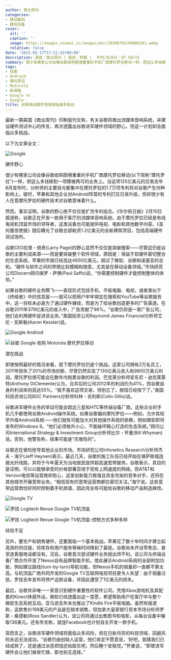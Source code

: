 ```yaml
---
author: 商业周刊
categories:
- 移动数码
- 数码设备
cover:
  alt: ''
  caption: ''
  image: https://images.soomal.cc/images/doc/20100705/00006261.webp
  relative: false
date: '2012-02-17T17:21:42+08:00'
description: 源自：商业周刊 | 版权：转载 |  平均/总评分：07.50/15
summary: 很少有哪家公司会像谷歌收购困境重重的手机厂商摩托罗拉移动一样，把这么多钱砸到一项模棱两可的业务上。当这项125亿美元的交易去年8月宣布时，分析师的主要目光都集中在摩托罗拉的1.7万项专利将对谷歌产生何种影响上。然而，事实证明，谷歌的野心绝不仅仅是扩充专利组合，而是有意进军硬件领域……
tags:
- 谷歌
- Android
- 摩托罗拉
- Motorola
- 新闻稿
- Google tv
- Google
title: 谷歌再战硬件领域面临诸多挑战
---
```


最新一期美国《商业周刊》印刷版刊文称，有关谷歌将推出流媒体音响系统，并建设硬件测试中心的传言，再次透露出谷歌进军硬件领域的野心，但这一计划却会面临众多挑战。



以下为文章全文：



![Google](https://images.soomal.cc/images/doc/20100702/00006187.webp)



硬件野心



很少有哪家公司会像谷歌收购困境重重的手机厂商摩托罗拉移动(以下简称“摩托罗拉”)一样，把这么多钱砸到一项模棱两可的业务上。当这项125亿美元的交易去年8月宣布时，分析师的主要目光都集中在摩托罗拉的1.7万项专利将对谷歌产生何种影响上。彼时，苹果和其他企业对Android阵营的专利打压日渐升级，但却很少有人在意摩托罗拉的硬件技术对谷歌意味着什么。



然而，事实证明，谷歌的野心绝不仅仅是扩充专利组合。《华尔街日报》2月10日报道称，谷歌正在开发一款用于客厅的流媒体音响系统。由于摩托罗拉已经是有线电视机顶盒市场的领导者，这类设备也可能提供电视、电影和其他数字内容。《圣何塞信使报》随后曝光了谷歌总部耗资1.2亿美元的全新建筑项目，包括高端硬件测试场所。



谷歌CEO拉里・佩奇(Larry Page)的野心显然不仅仅是突破搜索――尽管这仍是谷歌的主要利润来源――而是要突破整个软件领域，原因是：得益于软硬件密切整合的生态系统，苹果的市值已经高达4650亿美元，超过了微软、谷歌和诺基亚的总和。“硬件与软件之间的界限比较模糊和随意，尤其是在移动设备领域。”市场研究公司Discern顾问保罗・萨佛(Paul Saffo)说，“你需要控制硬件才能控制整体的体验。”



如果谷歌的硬件业务腾飞――表现形式包括手机、平板电脑、电视，或者类似于《终结者》中的信息层――就可以把用户牢牢绑定在搜索和YouTube等谷歌服务中。这一目标未必是为了通过硬件赚钱，而是为了给谷歌创造更多的广告渠道。在谷歌2011年379亿美元的收入中，广告贡献了96%。“谷歌仍将是一家广告公司，他们会利用硬件促进该业务。”美国投资公司Raymond James Financial分析师艾伦・凯斯勒(Aaron Kessler)说。



![Google Android](https://images.soomal.cc/images/doc/20101025/00007843.webp)



![谷歌 Google 收购 Motorola 摩托罗拉移动](https://images.soomal.cc/images/doc/20110816/00012719.webp)



潜在挑战



即使按照最好的情况来看，吞下摩托罗拉仍是个挑战。这家公司拥有2万名员工，2011年损失了20%的市场份额，尽管仍然实现了130亿美元收入和9800万美元利润。摩托罗拉很可能会在数年内拖累谷歌的利润。巴克莱分析师安东尼・迪克莱蒙特(Anthony DiClemente)认为，合并后的公司2012年的利润约为41%，而谷歌自身的利润率则高达55%。“我不喜欢这项交易，但别忘了，按钮已经按下了。”美国科技咨询公司BGC Partners分析师科林・吉利斯(Colin Gillis)说。



谷歌进军硬件业务的举动可能会疏远三星和HTC等终端设备厂商，这些企业的手机几乎都使用谷歌Android操作系统。如果谷歌偏向摩托罗拉――例如，允许其较早升级Android系统――他们就有可能加大对其他操作系统的依赖，例如微软即将发布的Windows 8。“他们必须格外小心，不能破坏精心打造的生态系统。”顾问公司International Strategy & Investment Group分析师比尔・怀曼(Bill Whyman)说。否则，他警告称，结果可能是“灾难性的”。



谷歌还在冒险抢夺其他企业的市场。市场研究公司Infonetics Research分析师杰夫・海宁(Jeff Heynen)表示，最近几天，谷歌的施工队伍已经开始在堪萨斯城连接光纤线路，并将于今年夏天为当地居民提供超高速宽带服务。谷歌表示，其目的是证明，可以以能够承受的价格部署百倍于现有上网速度的网络。但AT&T和Verizon电信等运营商却担心，这家创新能力极强且资金充裕的竞争对手，还将在其他城市开展宽带业务。“相信现有的宽带运营商都在密切关注。”海宁说。这些宽带运营商恰好同时控制着手机频谱，因此完全有可能给谷歌的移动产品制造麻烦。



![Google TV](https://images.soomal.cc/images/doc/20100705/00006261.webp)



![罗技 Logitech Revue Google TV机顶盒](https://images.soomal.cc/images/doc/20101007/00007503.webp)



![罗技 Logitech Revue Google TV机顶盒-控制方式多种多样](https://images.soomal.cc/images/doc/20101007/00007507.webp)



经验不足



另外，要生产和销售硬件，还要面临一个基本挑战。苹果花了数十年时间才建立起高效的供应链，将库存和用户服务等候时间降到了最低。谷歌尚未开设零售店，甚至连客服电话都没有。况且，谷歌首次尝试硬件业务就出师不利。该公司与终端设备厂商合作开发了Nexus自有品牌智能手机，借此展示Android系统的全部附加功能，例如建议路线(turn-by-turn)导航功能，但Nexus手机的销量却一直都不算太高。与机顶盒厂商共同开发的Google TV互联网电视项目更令人失望：由于销量过低，罗技去年宣布将停产这款设备，并因此遭受了1亿美元的损失。



最后，谷歌并非唯一一家意识到硬件重要性的软件公司。凭借Xbox游戏机及其配套的Kinect体感外设，微软已经透露出这一意愿，希望帮助用户在客厅中与整个微软生态系统互动。亚马逊去年末也推出了Kindle Fire平板电脑。虽然有报道称，这款售价199美元的产品是在赔本销售，但加拿大皇家银行资本市场分析师罗斯・桑德勒(Ross Sandler)认为，该公司将通过出售图书和电影，从每台设备中赚取136美元。还有传言称，就连Facebook也计划自主开发一款手机。



简而言之，谷歌进军硬件领域将面临众多风险，但在日新月异的科技领域，回避风险永远无法成功。“谷歌仍由创始人运营，他们肯定不愿意说，‘好吧，我猜我们已经成熟了，还是通过派息把钱还给股东吧，然后睡个安稳觉。’”怀曼说，“即使进军硬件会让他们昼夜忙碌，那也别无选择。”